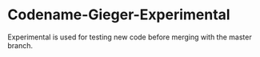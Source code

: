 Codename-Gieger-Experimental
============================
Experimental is used for testing new code before merging with the master branch.
